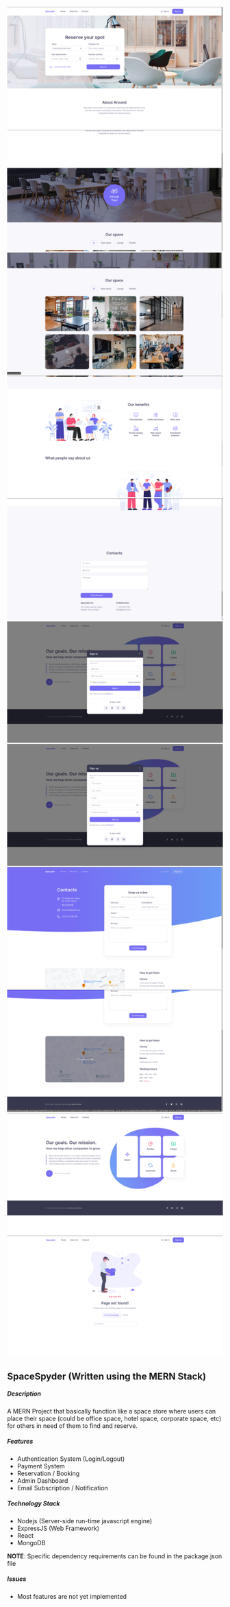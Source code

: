 ![Landing Page Section 1](project-screenshots/landing-1.png)
![Landing Page Section 2](project-screenshots/landing-2.png)
![Landing Page Section 3](project-screenshots/landing-3.png)
![Landing Page Section 4](project-screenshots/landing-4.png)
![Landing Page Section 5](project-screenshots/landing-5.png)
![Auth (Sign in)](project-screenshots/signin-modal.png)
![Auth (Sign up)](project-screenshots/signup-modal.png)
![Contact Section 1](project-screenshots/contact.png)
![Contact Section 2](project-screenshots/contact-2.png)
![About Page](project-screenshots/aboutUs.png)
![404 Page](project-screenshots/404.png)

## SpaceSpyder (Written using the MERN Stack)

##### Description
A MERN Project that basically function like a space store where
users can place their space (could be office space, hotel space,
 corporate space, etc) for others in need of them to find and 
 reserve.
 
 
 ##### Features
 - Authentication System (Login/Logout)
 - Payment System
 - Reservation / Booking
 - Admin Dashboard
 - Email Subscription / Notification
 
 
 ##### Technology Stack
- Nodejs (Server-side run-time javascript engine)
- ExpressJS (Web Framework)
- React
- MongoDB

**NOTE**: Specific dependency requirements can be found
in the package.json file


##### Issues
- Most features are not yet implemented